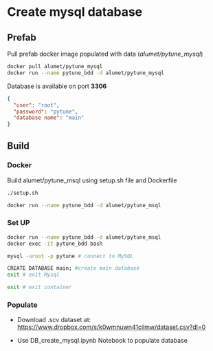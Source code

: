 # Create mysql database

## Prefab

Pull prefab docker image populated with data (*alumet/pytune_mysql*)
```bash
docker pull alumet/pytune_mysql
docker run --name pytune_bdd -d alumet/pytune_mysql
```
Database is available on port **3306**

```json
{
  "user": "root",
  "password": "pytune",
  "database name": "main"
}
```

## Build

### Docker

Build alumet/pytune_msql using setup.sh file and Dockerfile
```bash
./setup.sh

docker run --name pytune_bdd -d alumet/pytune_msql
```

### Set UP

```bash
docker run --name pytune_bdd -d alumet/pytune_msql
docker exec -it pytune_bdd bash

mysql -uroot -p pytune # connect to MySQL

CREATE DATABASE main; #create main database
exit # exit Mysql

exit # exit container
```

### Populate

- Download .scv dataset at: https://www.dropbox.com/s/k0wmnuwn41cilmw/dataset.csv?dl=0

- Use DB_create_mysql.ipynb Notebook to populate database

